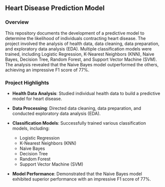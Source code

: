 ## Heart Disease Prediction Model

### Overview
This repository documents the development of a predictive model to determine the likelihood of individuals contracting heart disease. The project involved the analysis of health data, data cleaning, data preparation, and exploratory data analysis (EDA). Multiple classification models were trained, including Logistic Regression, K-Nearest Neighbors (KNN), Naive Bayes, Decision Tree, Random Forest, and Support Vector Machine (SVM). The analysis revealed that the Naive Bayes model outperformed the others, achieving an impressive F1 score of 77%.

### Project Highlights
- **Health Data Analysis**: Studied individual health data to build a predictive model for heart disease.

- **Data Processing**: Directed data cleaning, data preparation, and conducted exploratory data analysis (EDA).

- **Classification Models**: Successfully trained various classification models, including:
  - Logistic Regression
  - K-Nearest Neighbors (KNN)
  - Naive Bayes
  - Decision Tree
  - Random Forest
  - Support Vector Machine (SVM)

- **Model Performance**: Demonstrated that the Naive Bayes model exhibited superior performance with an impressive F1 score of 77%.







